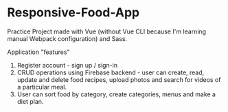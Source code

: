 # Responsive-Food-App
Practice Project made with Vue (without Vue CLI because I'm learning manual Webpack configuration) and Sass. 

Application "features"

1. Register account - sign up / sign-in
2. CRUD operations using Firebase backend - user can create, read, update and delete food recipes, upload photos and search for videos of a particular meal. 
3. User can sort food by category, create categories, menus and make a diet plan. 


